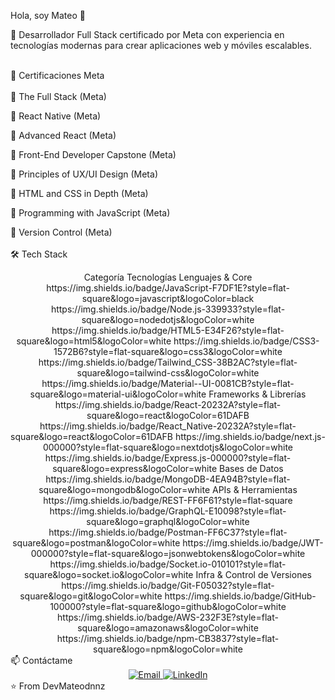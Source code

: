 Hola, soy Mateo 👋

🚀 Desarrollador Full Stack certificado por Meta con experiencia en tecnologías modernas para crear aplicaciones web y móviles escalables.
<br></br>

📜 Certificaciones Meta
<br></br>
🏅 The Full Stack (Meta)

🏅 React Native (Meta)

🏅 Advanced React (Meta)

🏅 Front-End Developer Capstone (Meta)

🏅 Principles of UX/UI Design (Meta)

🏅 HTML and CSS in Depth (Meta)

🏅 Programming with JavaScript (Meta)

🏅 Version Control (Meta)
<br></br>
🛠️ Tech Stack
<div align="center">
Categoría	Tecnologías
Lenguajes & Core	https://img.shields.io/badge/JavaScript-F7DF1E?style=flat-square&logo=javascript&logoColor=black https://img.shields.io/badge/Node.js-339933?style=flat-square&logo=nodedotjs&logoColor=white https://img.shields.io/badge/HTML5-E34F26?style=flat-square&logo=html5&logoColor=white https://img.shields.io/badge/CSS3-1572B6?style=flat-square&logo=css3&logoColor=white https://img.shields.io/badge/Tailwind_CSS-38B2AC?style=flat-square&logo=tailwind-css&logoColor=white https://img.shields.io/badge/Material--UI-0081CB?style=flat-square&logo=material-ui&logoColor=white
Frameworks & Librerías	https://img.shields.io/badge/React-20232A?style=flat-square&logo=react&logoColor=61DAFB https://img.shields.io/badge/React_Native-20232A?style=flat-square&logo=react&logoColor=61DAFB https://img.shields.io/badge/next.js-000000?style=flat-square&logo=nextdotjs&logoColor=white https://img.shields.io/badge/Express.js-000000?style=flat-square&logo=express&logoColor=white
Bases de Datos	https://img.shields.io/badge/MongoDB-4EA94B?style=flat-square&logo=mongodb&logoColor=white
APIs & Herramientas	https://img.shields.io/badge/REST-FF6F61?style=flat-square https://img.shields.io/badge/GraphQL-E10098?style=flat-square&logo=graphql&logoColor=white https://img.shields.io/badge/Postman-FF6C37?style=flat-square&logo=postman&logoColor=white https://img.shields.io/badge/JWT-000000?style=flat-square&logo=jsonwebtokens&logoColor=white https://img.shields.io/badge/Socket.io-010101?style=flat-square&logo=socket.io&logoColor=white
Infra & Control de Versiones	https://img.shields.io/badge/Git-F05032?style=flat-square&logo=git&logoColor=white https://img.shields.io/badge/GitHub-100000?style=flat-square&logo=github&logoColor=white https://img.shields.io/badge/AWS-232F3E?style=flat-square&logo=amazonaws&logoColor=white https://img.shields.io/badge/npm-CB3837?style=flat-square&logo=npm&logoColor=white
</div>
📫 Contáctame
<div align="center"> <a href="email:mateogabrieldominguez@gmail.com"> <img src="https://img.shields.io/badge/Email-D14836?style=for-the-badge&logo=gmail&logoColor=white" alt="Email"> </a> <a href="https://www.linkedin.com/in/mateo-dominguez-b09954291/"> <img src="https://img.shields.io/badge/LinkedIn-0077B5?style=for-the-badge&logo=linkedin&logoColor=white" alt="LinkedIn"> </a> </div>
⭐️ From DevMateodnnz
